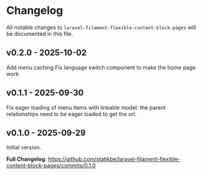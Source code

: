 # Changelog

All notable changes to `laravel-filament-flexible-content-block-pages` will be documented in this file.

## v0.2.0 - 2025-10-02

Add menu caching
Fix language switch component to make the home page work

## v0.1.1 - 2025-09-30

Fix eager loading of menu items with linkable model: the parent relationships need to be eager loaded to get the url.

## v0.1.0 - 2025-09-29

Initial version.

**Full Changelog**: https://github.com/statikbe/laravel-filament-flexible-content-block-pages/commits/0.1.0
